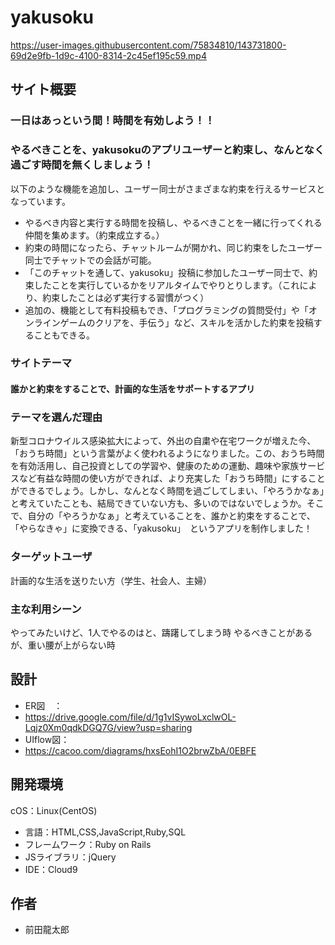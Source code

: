 # yakusoku

https://user-images.githubusercontent.com/75834810/143731800-69d2e9fb-1d9c-4100-8314-2c45ef195c59.mp4

## サイト概要

### 一日はあっという間！時間を有効しよう！！
### やるべきことを、yakusokuのアプリユーザーと約束し、なんとなく過ごす時間を無くしましょう！
以下のような機能を追加し、ユーザー同士がさまざまな約束を行えるサービスとなっています。
- やるべき内容と実行する時間を投稿し、やるべきことを一緒に行ってくれる仲間を集めます。（約束成立する。）
- 約束の時間になったら、チャットルームが開かれ、同じ約束をしたユーザー同士でチャットでの会話が可能。
- 「このチャットを通して、yakusoku」投稿に参加したユーザー同士で、約束したことを実行しているかをリアルタイムでやりとりします。（これにより、約束したことは必ず実行する習慣がつく）
- 追加の、機能として有料投稿もでき、「プログラミングの質問受付」や「オンラインゲームのクリアを、手伝う」など、スキルを活かした約束を投稿することもできる。

### サイトテーマ
#### 誰かと約束をすることで、計画的な生活をサポートするアプリ

### テーマを選んだ理由
新型コロナウイルス感染拡大によって、外出の自粛や在宅ワークが増えた今、「おうち時間」という言葉がよく使われるようになりました。この、おうち時間を有効活用し、自己投資としての学習や、健康のための運動、趣味や家族サービスなど有益な時間の使い方ができれば、より充実した「おうち時間」にすることができるでしょう。しかし、なんとなく時間を過ごしてしまい、「やろうかなぁ」と考えていたことも、結局できていない方も、多いのではないでしょうか。そこで、自分の「やろうかなぁ」と考えていることを、誰かと約束をすることで、「やらなきゃ」に変換できる、「yakusoku」　というアプリを制作しました！

### ターゲットユーザ
計画的な生活を送りたい方（学生、社会人、主婦）

### 主な利用シーン
やってみたいけど、1人でやるのはと、躊躇してしまう時
やるべきことがあるが、重い腰が上がらない時

## 設計
- ER図　：
- https://drive.google.com/file/d/1g1vISywoLxclwOL-Lqjz0Xm0qdkDGQ7G/view?usp=sharing
- UIflow図：
- https://cacoo.com/diagrams/hxsEohI1O2brwZbA/0EBFE

## 開発環境
cOS：Linux(CentOS)
- 言語：HTML,CSS,JavaScript,Ruby,SQL
- フレームワーク：Ruby on Rails
- JSライブラリ：jQuery
- IDE：Cloud9

## 作者
- 前田龍太郎
